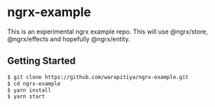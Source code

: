 # ngrx-example

This is an experimental ngrx example repo. This will use @ngrx/store, @ngrx/effects and hopefully @ngrx/entity.

## Getting Started

```sh
$ git clone https://github.com/warapitiya/ngrx-example.git
$ cd ngrx-example
$ yarn install
$ yarn start
```